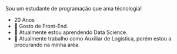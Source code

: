 Sou um estudante de programação que ama técnologia!
- 20 Anos
- 💞️ Gosto de Front-End.
- 🌱 Atualmente estou aprendendo Data Science.
- 👀 Atualmente trabalho como Auxiliar de Logistica, porém estou a procurando na minha aréa.
